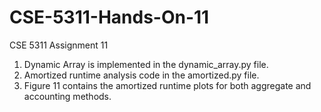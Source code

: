 # CSE-5311-Hands-On-11
CSE 5311 Assignment 11

1. Dynamic Array is implemented in the dynamic_array.py file.
2. Amortized runtime analysis code in the amortized.py file.
3. Figure 11 contains the amortized runtime plots for both aggregate and accounting methods.
